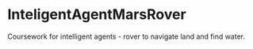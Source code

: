 # InteligentAgentMarsRover
Coursework for intelligent agents - rover to navigate land and find water.
